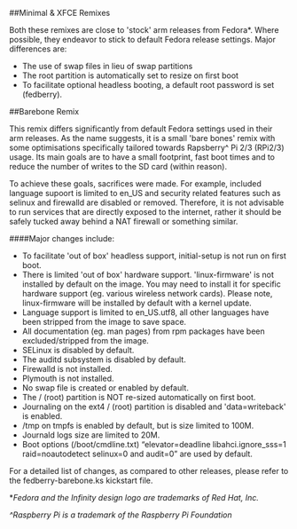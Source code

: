 ##Minimal & XFCE Remixes

Both these remixes are close to 'stock' arm releases from Fedora*. Where possible, they endeavor to stick to default Fedora release settings. Major differences are:
- The use of swap files in lieu of swap partitions
- The root partition is automatically set to resize on first boot
- To facilitate optional headless booting, a default root password is set (fedberry).


##Barebone Remix

This remix differs significantly from default Fedora settings used in their arm releases. As the name suggests, it is a small 'bare bones' remix with some optimisations specifically tailored towards Rapsberry^ Pi 2/3 (RPi2/3) usage. Its main goals are to have a small footprint, fast boot times and to reduce the number of writes to the SD card (within reason).

To achieve these goals, sacrifices were made. For example, included language supoort is limited to en_US and security related features such as selinux and firewalld are disabled or removed. Therefore, it is not advisable to run services that are directly exposed to the internet, rather it should be safely tucked away behind a NAT firewall or something similar.

####Major changes include:
- To facilitate 'out of box' headless support, initial-setup is not run on first boot.
- There is limited 'out of box' hardware support. 'linux-firmware' is not installed by default on the image. You may need to install it for specific hardware support (eg. various wireless network cards). Please note, linux-firmware will be installed by default with a kernel update.
- Language support is limited to en_US.utf8, all other languages have been stripped from the image to save space.
- All documentation (eg. man pages) from rpm packages have been excluded/stripped from the image.
- SELinux is disabled by default.
- The auditd subsystem is disabled by default.
- Firewalld is not installed.
- Plymouth is not installed.
- No swap file is created or enabled by default.
- The / (root) partition is NOT re-sized automatically on first boot.
- Journaling on the ext4 / (root) partition is disabled and 'data=writeback' is enabled.
- /tmp on tmpfs is enabled by default, but is size limited to 100M.
- Journald logs size are limited to 20M.
- Boot options (/boot/cmdline.txt) “elevator=deadline libahci.ignore_sss=1 raid=noautodetect selinux=0 and audit=0” are used by default.

For a detailed list of changes, as compared to other releases, please refer to the fedberry-barebone.ks kickstart file.

**Fedora and the Infinity design logo are trademarks of Red Hat, Inc.*

*^Raspberry Pi is a trademark of the Raspberry Pi Foundation*

